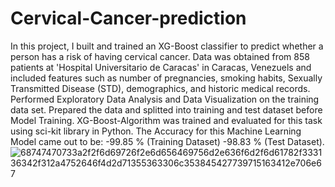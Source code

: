 # Cervical-Cancer-prediction
In this project, I built and trained an XG-Boost classifier to predict whether a person has a risk of having cervical cancer. Data was obtained from 858 patients at 'Hospital Universitario de Caracas' in Caracas, Venezuels and included features such as number of pregnancies, smoking habits, Sexually Transmitted Disease (STD), demographics, and historic medical records. Performed Exploratory Data Analysis and Data Visualization on the training data set. Prepared the data and splitted into training and test dataset before Model Training. XG-Boost-Algorithm was trained and evaluated for this task using sci-kit library in Python. The Accuracy for this Machine Learning Model came out to be: -99.85 % (Training Dataset) -98.83 % (Test Dataset).
![68747470733a2f2f6d69726f2e6d656469756d2e636f6d2f6d61782f333136342f312a4752646f4d2d71355363306c353845427739715163412e706e67](https://github.com/Saswatipanda177/Cervical-Cancer-prediction/assets/142606511/2890ac30-dfa3-4914-996f-e4e4361cd91b)



